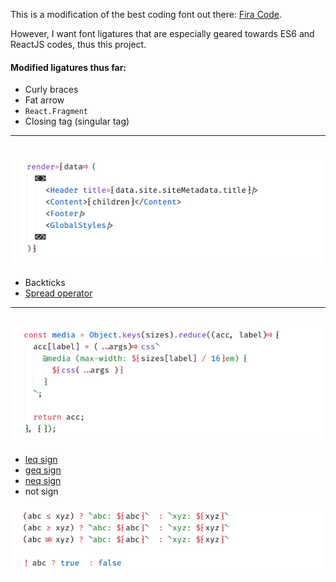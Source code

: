 This is a modification of the best coding font out there: [Fira Code](https://github.com/tonsky/FiraCode). 

However, I want font ligatures that are especially geared towards ES6 and ReactJS codes, thus this project.


#### Modified ligatures thus far:

- Curly braces
- Fat arrow 
- `React.Fragment`
- Closing tag (singular tag)

---
![](assets/fragments.png)
---

- Backticks
- [Spread operator](issues/1)

---
![](assets/backtick.png)
---

- [leq sign](issues/3)
- [geq sign](issues/3)
- [neq sign](issues/3)
- not sign

![](assets/bang.png)